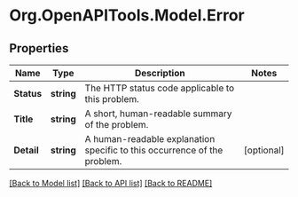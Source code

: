 
# Org.OpenAPITools.Model.Error

## Properties

Name | Type | Description | Notes
------------ | ------------- | ------------- | -------------
**Status** | **string** | The HTTP status code applicable to this problem. | 
**Title** | **string** | A short, human-readable summary of the problem. | 
**Detail** | **string** | A human-readable explanation specific to this occurrence of the problem. | [optional] 

[[Back to Model list]](../README.md#documentation-for-models)
[[Back to API list]](../README.md#documentation-for-api-endpoints)
[[Back to README]](../README.md)

